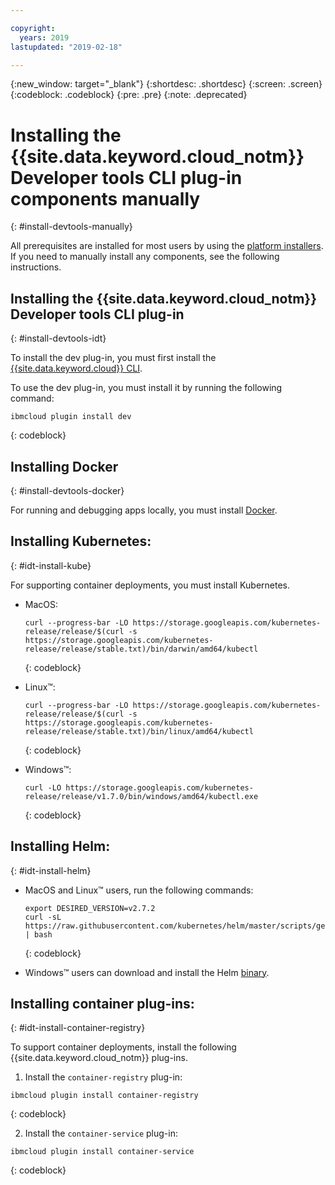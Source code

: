 ```yaml
---

copyright:
  years: 2019
lastupdated: "2019-02-18"

---
```


{:new_window: target="_blank"}
{:shortdesc: .shortdesc}
{:screen: .screen}
{:codeblock: .codeblock}
{:pre: .pre}
{:note: .deprecated}

# Installing the {{site.data.keyword.cloud_notm}} Developer tools CLI plug-in components manually
{: #install-devtools-manually}

All prerequisites are installed for most users by using the [platform installers](/docs/cli/index.html#step1-install-idt). If you need to manually install any components, see the following instructions.

## Installing the {{site.data.keyword.cloud_notm}} Developer tools CLI plug-in
{: #install-devtools-idt}

To install the dev plug-in, you must first install the [{{site.data.keyword.cloud}} CLI](https://cloud.ibm.com/docs/cli/reference/ibmcloud/download_cli.html#install-ibmcloud-cli).

To use the dev plug-in, you must install it by running the following command: 
```
ibmcloud plugin install dev
```
{: codeblock}

## Installing Docker
{: #install-devtools-docker}

For running and debugging apps locally, you must install [Docker](https://www.docker.com/get-docker).
 
## Installing Kubernetes:
{: #idt-install-kube}

For supporting container deployments, you must install Kubernetes.

* MacOS:
  ```
  curl --progress-bar -LO https://storage.googleapis.com/kubernetes-release/release/$(curl -s https://storage.googleapis.com/kubernetes-release/release/stable.txt)/bin/darwin/amd64/kubectl
  ```
  {: codeblock}

* Linux&trade;:
  ```
  curl --progress-bar -LO https://storage.googleapis.com/kubernetes-release/release/$(curl -s https://storage.googleapis.com/kubernetes-release/release/stable.txt)/bin/linux/amd64/kubectl
  ```
  {: codeblock}

* Windows&trade;:
  ```
  curl -LO https://storage.googleapis.com/kubernetes-release/release/v1.7.0/bin/windows/amd64/kubectl.exe
  ```
  {: codeblock}

## Installing Helm:
{: #idt-install-helm}

* MacOS and Linux&trade; users, run the following commands:
  ```
  export DESIRED_VERSION=v2.7.2
  curl -sL https://raw.githubusercontent.com/kubernetes/helm/master/scripts/get | bash
  ```
  {: codeblock}

* Windows&trade; users can download and install the Helm [binary](https://github.com/kubernetes/helm/releases/tag/v2.7.2).

## Installing container plug-ins:
{: #idt-install-container-registry}

To support container deployments, install the following {{site.data.keyword.cloud_notm}} plug-ins.

1. Install the `container-registry` plug-in:
  ```
  ibmcloud plugin install container-registry
  ```
  {: codeblock}

2. Install the `container-service` plug-in:
  ```
  ibmcloud plugin install container-service
  ```
  {: codeblock}
